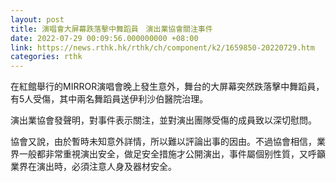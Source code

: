 ```yaml
---
layout: post
title: 演唱會大屏幕跌落擊中舞蹈員　演出業協會關注事件
date: 2022-07-29 00:09:56.000000000 +08:00
link: https://news.rthk.hk/rthk/ch/component/k2/1659850-20220729.htm
categories: rthk
---
```


在紅館舉行的MIRROR演唱會晚上發生意外，舞台的大屏幕突然跌落擊中舞蹈員，有5人受傷，其中兩名舞蹈員送伊利沙伯醫院治理。

演出業協會發聲明，對事件表示關注，並對演出團隊受傷的成員致以深切慰問。

協會又說，由於暫時未知意外詳情，所以難以評論出事的因由。不過協會相信，業界一般都非常重視演出安全，做足安全措施才公開演出，事件屬個别性質，又呼籲業界在演出時，必須注意人身及器材安全。
